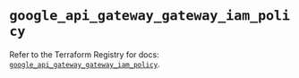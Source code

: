 # `google_api_gateway_gateway_iam_policy`

Refer to the Terraform Registry for docs: [`google_api_gateway_gateway_iam_policy`](https://registry.terraform.io/providers/hashicorp/google-beta/6.11.2/docs/resources/google_api_gateway_gateway_iam_policy).
